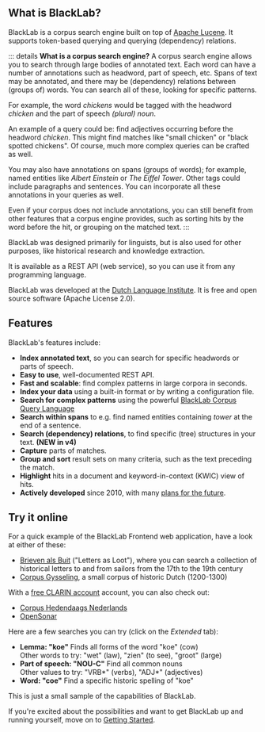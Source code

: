 ## What is BlackLab?

BlackLab is a corpus search engine built on top of [Apache Lucene](http://lucene.apache.org/). It supports token-based querying and querying (dependency) relations.

::: details <b>What is a corpus search engine?</b>
A corpus search engine allows you to search through large bodies of annotated text. Each word can have a number of annotations such as headword, part of speech, etc. Spans of text may be annotated, and there may be (dependency) relations between (groups of) words. You can search all of these, looking for specific patterns.

For example, the word *chickens* would be tagged with the headword *chicken* and the part of speech *(plural) noun*.

An example of a query could be: find adjectives occurring before the headword *chicken*. This might find matches like "small chicken" or "black spotted chickens". Of course, much more complex queries can be crafted as well.
 
You may also have annotations on spans (groups of words); for example, named entities like *Albert Einstein* or *The Eiffel Tower*. Other tags could include paragraphs and sentences. You can incorporate all these annotations in your queries as well.
 
Even if your corpus does not include annotations, you can still benefit from other features that a corpus engine provides, such as sorting hits by the word before the hit, or grouping on the matched text.
:::

BlackLab was designed primarily for linguists, but is also used for other purposes, like historical research and knowledge extraction.

It is available as a REST API (web service), so you can use it from any programming language.

BlackLab was developed at the [Dutch Language Institute](https://ivdnt.org). It is free and open source software (Apache License 2.0).


## Features

BlackLab's features include:

- **Index annotated text**, so you can search for specific headwords or parts of speech.
- **Easy to use**, well-documented REST API.
- **Fast and scalable**: find complex patterns in large corpora in seconds.
- **Index your data** using a built-in format or by writing a configuration file.
- **Search for complex patterns** using the powerful [BlackLab Corpus Query Language](corpus-query-language.md)
- **Search within spans** to e.g. find named entities containing _tower_ at the end of a sentence.
- **Search (dependency) relations**, to find specific (tree) structures in your text. **(NEW in v4)**
- **Capture** parts of matches.
- **Group and sort** result sets on many criteria, such as the text preceding the match.
- **Highlight** hits in a document and keyword-in-context (KWIC) view of hits.
- **Actively developed** since 2010, with many [plans for the future](future-plans.md).


## Try it online

For a quick example of the BlackLab Frontend web application, have a look at either of these:

- [Brieven als Buit](https://brievenalsbuit.ivdnt.org/) ("Letters as Loot"), where you can search a collection of historical letters to and from sailors from the 17th to the 19th century
- [Corpus Gysseling](https://corpusgysseling.ivdnt.org/), a small corpus of historic Dutch (1200-1300)

With a [free CLARIN account](https://idm.clarin.eu/unitygw/pub#!registration-CLARIN%20Identity%20Registration) account, you can also check out:

- [Corpus Hedendaags Nederlands](https://chn.ivdnt.org/)
- [OpenSonar](https://opensonar.ivdnt.org/)

Here are a few searches you can try (click on the _Extended_ tab):

- **Lemma: "koe"** Finds all forms of the word "koe" (cow)<br/>
  Other words to try: "wet" (law), "zien" (to see), "groot" (large)
- **Part of speech: "NOU-C"** Find all common nouns<br/>
  Other values to try: "VRB\*" (verbs), "ADJ\*" (adjectives)
- **Word: "coe"** Find a specific historic spelling of "koe"

This is just a small sample of the capabilities of BlackLab.

If you're excited about the possibilities and want to get BlackLab up and running yourself, move on to [Getting Started](getting-started.md).

